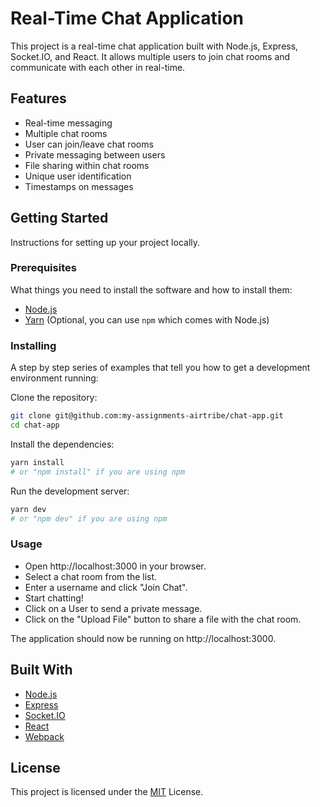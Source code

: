 # Real-Time Chat Application

This project is a real-time chat application built with Node.js, Express, Socket.IO, and React. It allows multiple users to join chat rooms and communicate with each other in real-time.

## Features

- Real-time messaging
- Multiple chat rooms
- User can join/leave chat rooms
- Private messaging between users
- File sharing within chat rooms
- Unique user identification
- Timestamps on messages

## Getting Started

Instructions for setting up your project locally.

### Prerequisites

What things you need to install the software and how to install them:

- [Node.js](https://nodejs.org/)
- [Yarn](https://yarnpkg.com/) (Optional, you can use `npm` which comes with Node.js)

### Installing

A step by step series of examples that tell you how to get a development environment running:

Clone the repository:

```sh
git clone git@github.com:my-assignments-airtribe/chat-app.git
cd chat-app
```
Install the dependencies:

```sh
yarn install
# or "npm install" if you are using npm
```
Run the development server:

```sh
yarn dev
# or "npm dev" if you are using npm
```

### Usage

 - Open http://localhost:3000 in your browser.
 - Select a chat room from the list.
 - Enter a username and click "Join Chat".
 - Start chatting!
 - Click on a User to send a private message.
 - Click on the "Upload File" button to share a file with the chat room.


The application should now be running on http://localhost:3000.

## Built With

- [Node.js](https://nodejs.org/)
- [Express](https://expressjs.com/)
- [Socket.IO](https://socket.io/)
- [React](https://reactjs.org/)
- [Webpack](https://webpack.js.org/)


## License

This project is licensed under the [MIT](LICENSE) License.
